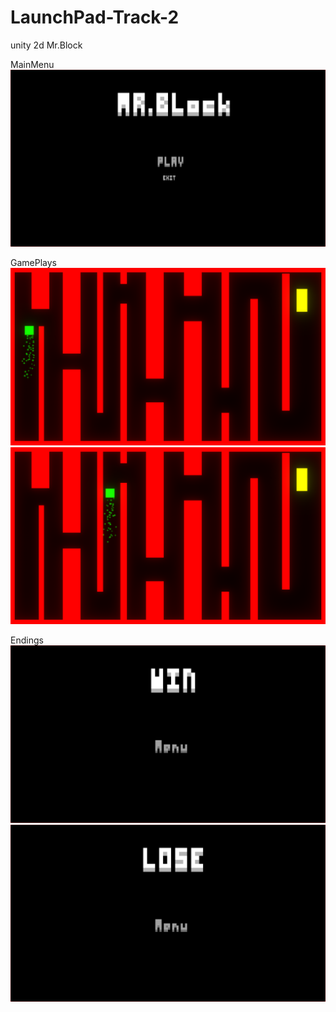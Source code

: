 # LaunchPad-Track-2
unity 2d Mr.Block

MainMenu
![ScreenShot](ScreenShots/MainMenu.png)

GamePlays
![ScreenShot](ScreenShots/GamePlay.png)
![ScreenShot](ScreenShots/GamePlay2.png)

Endings
![ScreenShot](ScreenShots/WinScreen.png)
![ScreenShot](ScreenShots/LosScreen.png)
